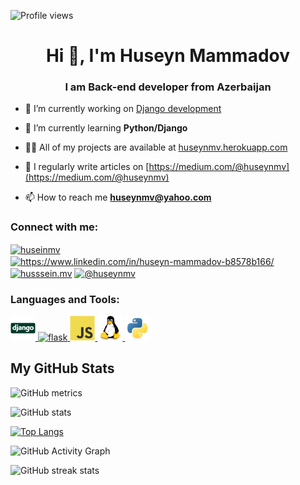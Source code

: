 ![Profile views](https://gpvc.arturio.dev/huseynmv)

<h1 align="center">Hi 👋, I'm Huseyn Mammadov</h1>
<h3 align="center">I am Back-end developer from Azerbaijan</h3>

- 🔭 I’m currently working on [Django development](https://github.com/huseynmv/PragmatechPythonProject)

- 🌱 I’m currently learning **Python/Django**

- 👨‍💻 All of my projects are available at [huseynmv.herokuapp.com](https://huseynmv.herokuapp.com)

- 📝 I regularly write articles on [https://medium.com/@huseynmv](https://medium.com/@huseynmv)

- 📫 How to reach me **huseynmv@yahoo.com**

<h3 align="left">Connect with me:</h3>
<p align="left">
<a href="https://twitter.com/huseinmv" target="blank"><img align="center" src="https://raw.githubusercontent.com/rahuldkjain/github-profile-readme-generator/master/src/images/icons/Social/twitter.svg" alt="huseinmv" height="30" width="40" /></a>
<a href="https://linkedin.com/in/https://www.linkedin.com/in/huseyn-mammadov-b8578b166/" target="blank"><img align="center" src="https://raw.githubusercontent.com/rahuldkjain/github-profile-readme-generator/master/src/images/icons/Social/linked-in-alt.svg" alt="https://www.linkedin.com/in/huseyn-mammadov-b8578b166/" height="30" width="40" /></a>
<a href="https://instagram.com/husssein.mv" target="blank"><img align="center" src="https://raw.githubusercontent.com/rahuldkjain/github-profile-readme-generator/master/src/images/icons/Social/instagram.svg" alt="husssein.mv" height="30" width="40" /></a>
<a href="https://medium.com/@huseynmv" target="blank"><img align="center" src="https://raw.githubusercontent.com/rahuldkjain/github-profile-readme-generator/master/src/images/icons/Social/medium.svg" alt="@huseynmv" height="30" width="40" /></a>
</p>

<h3 align="left">Languages and Tools:</h3>
<p align="left"> <a href="https://www.djangoproject.com/" target="_blank"> <img src="https://raw.githubusercontent.com/devicons/devicon/master/icons/django/django-original.svg" alt="django" width="40" height="40"/> </a> <a href="https://flask.palletsprojects.com/" target="_blank"> <img src="https://www.vectorlogo.zone/logos/pocoo_flask/pocoo_flask-icon.svg" alt="flask" width="40" height="40"/> </a> <a href="https://developer.mozilla.org/en-US/docs/Web/JavaScript" target="_blank"> <img src="https://raw.githubusercontent.com/devicons/devicon/master/icons/javascript/javascript-original.svg" alt="javascript" width="40" height="40"/> </a> <a href="https://www.linux.org/" target="_blank"> <img src="https://raw.githubusercontent.com/devicons/devicon/master/icons/linux/linux-original.svg" alt="linux" width="40" height="40"/> </a> <a href="https://www.python.org" target="_blank"> <img src="https://raw.githubusercontent.com/devicons/devicon/master/icons/python/python-original.svg" alt="python" width="40" height="40"/> </a> </p>

<h2> My GitHub Stats </h2>

![GitHub metrics](https://metrics.lecoq.io/huseynmv)


![GitHub stats](https://github-readme-stats.vercel.app/api?username=huseynmv&show_icons=true&count_private=true) 
  
[![Top Langs](https://github-readme-stats.vercel.app/api/top-langs/?username=huseynmv)](https://github.com/huseynmv/github-readme-stats)
  
![GitHub Activity Graph](https://activity-graph.herokuapp.com/graph?username=huseynmv)
    
![GitHub streak stats](https://github-readme-streak-stats.herokuapp.com/?user=huseynmv)  
